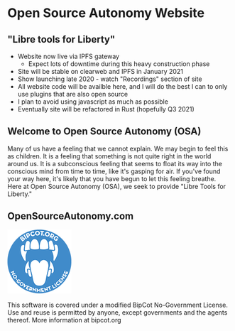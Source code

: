 # Open Source Autonomy Website
## "Libre tools for Liberty"
-  Website now live via IPFS gateway
	- Expect lots of downtime during this heavy construction phase
-  Site will be stable on clearweb and IPFS in January 2021
-  Show launching late 2020 - watch "Recordings" section of site
-  All website code will be availble here, and I will do the best I can to only use plugins that are also open source
-  I plan to avoid using javascript as much as possible
-  Eventually site will be refactored in Rust (hopefully Q3 2021)
## Welcome to Open Source Autonomy (OSA)
Many of us have a feeling that we cannot explain.  We may begin to feel this as children.  It is a feeling that something is not quite right in the world around us.  It is a subconscious feeling that seems to float its way into the conscious mind from time to time, like it's gasping for air.  If you've found your way here, it's likely that you have begun to let this feeling breathe.  Here at Open Source Autonomy (OSA), we seek to provide "Libre Tools for Liberty."
## OpenSourceAutonomy.com
![BipCot NoGov License](/Site/images/bipcot144x144.png)

This software is covered under a modified BipCot No-Government License.  Use and reuse is permitted by anyone, except governments and the agents thereof.  More information at bipcot.org

